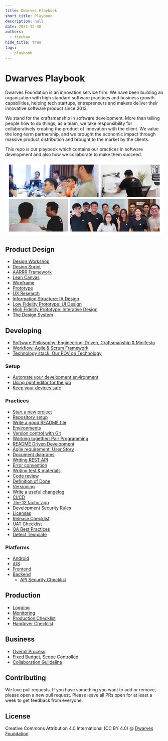 ```yaml
---
title: Dwarves Playbook
short_title: Playbook
description: null
date: 2021-12-30
authors:
  - tieubao
hide_title: true
tags:
  - playbook
---
```


# Dwarves Playbook

Dwarves Foundation is an innovation service firm. We have been building an organization with high standard software practices and business growth capabilities, helping tech startups, entrepreneurs and makers deliver their innovative software product since 2013.

We stand for the craftsmanship in software development. More than telling people how to do things, as a team, we take responsibility for collaboratively creating the product of innovation with the client. We value the long-term partnership, and we brought the economic impact through massive product distribution and brought to the market by the clients.

This repo is our playbook which contains our practices in software development and also how we collaborate to make them succeed.

![](engineering/assets/team-images.webp)

## Product Design

- [Design Workshop](/)
- [Design Sprint](/design/design-sprint.md)
- [AARRR Framework]()
- [Lean Canvas](/design/lean-canvas.md)
- [Wireframe](/design/wireframe.md)
- [Prototype](/design/prototype.md)
- [UX Research]()
- [Information Structure: IA Design]()
- [Low Fidelity Prototype: UI Design]()
- [High Fidelity Prototype: Interative Design]()
- [The Design System](/design/design-system.md)

## Developing

- [Software Philosophy: Engineering-Driven, Craftsmanship & Minifesto](/engineering/readme.md)
- [Workflow: Agile & Scrum Framework](/engineering/workflow.md)
- [Technology stack: Our POV on Technology](/engineering/stack.md)

### Setup

- [Automate your development environment](/engineering/setup-laptop.md)
- [Using right editor for the job](/engineering/editor.md)
- [Keep your devices safe](/engineering/basic-security.md)

### Practices

- [Start a new project](/engineering/setup-project.md)
- [Repository setup](/engineering/setup-repository.md)
- [Write a good README file](/engineering/readme-how.md)
- [Environments](/engineering/environment.md)
- [Version control with Git](/engineering/git.md)
- [Working together: Pair Programming](/engineering/working-together.md)
- [README Driven Development](/engineering/rdd.md)
- [Agile requirement: User Story](/engineering/user-story.md)
- [Document diagrams](/engineering/diagram.md)
- [Writing REST API](/engineering/restful.md)
- [Error convention](/engineering/error.md)
- [Writing test & materials]()
- [Code review](/engineering/code-review.md)
- [Definition of Done](/engineering/definition-of-done.md)
- [Versioning](/engineering/versioning.md)
- [Write a useful changelog](/engineering/changelog.md)
- [CI/CD](/engineering/ci-cd.md)
- [The 12 factor app](/engineering/12-factor-app.md)
- [Development Security Rules](/engineering/security/dev-security.md)
- [Licenses](/engineering/license.md)
- [Release Checklist](/engineering/release.md)
- [UAT Checklist]()
- [QA Best Practices]()
- [Defect Template]()

### Platforms

- [Android](/engineering/android.md)
- [iOS](/engineering/ios.md)
- [Frontend](/engineering/frontend/tech-ecosystem.md)
- [Backend](/engineering/backend.md)
  - [API Security Checklist](/engineering/security/api-security.md)

## Production

- [Logging](/engineering/log.md)
- [Monitoring](/engineering/monitoring.md)
- [Production Checklist](/engineering/production.md)
- [Handover Checklist](/engineering/handover.md)

## Business

- [Overall Process]()
- [Fixed Budget, Scope Controlled]()
- [Collaboration Guildeline]()

## Contributing

We love pull requests. If you have something you want to add or remove, please open a new pull request. Please leave all PRs open for at least a week to get feedback from everyone.

## License

Creative Commons Attribution 4.0 International (CC BY 4.0)
@ [Dwarves Foundation](https://d.foundation)
